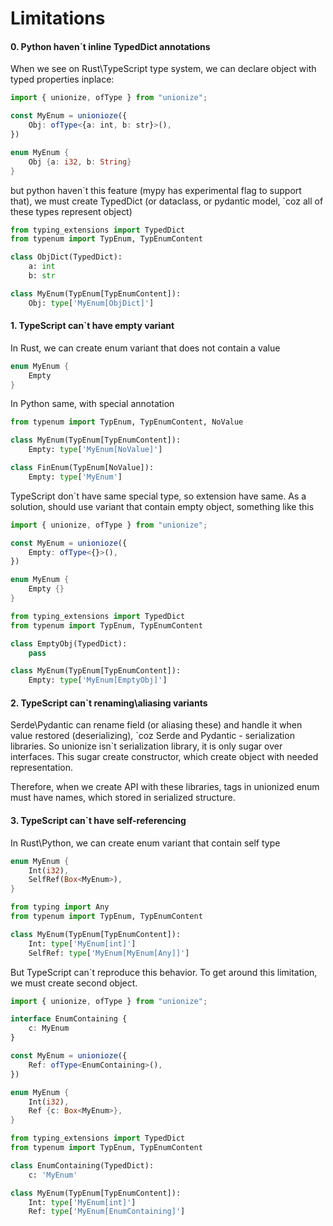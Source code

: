 # Limitations

#### 0. Python haven`t inline TypedDict annotations

When we see on Rust\TypeScript type system, we can declare object with typed properties inplace:

```typescript
import { unionize, ofType } from "unionize";

const MyEnum = unionioze({
    Obj: ofType<{a: int, b: str}>(),
})
```

```rust
enum MyEnum {
    Obj {a: i32, b: String}
}
```

but python haven\`t this feature (mypy has experimental flag to support that), we must create TypedDict (or dataclass, or pydantic model, \`coz all of these types represent object)


```python
from typing_extensions import TypedDict
from typenum import TypEnum, TypEnumContent

class ObjDict(TypedDict):
    a: int
    b: str

class MyEnum(TypEnum[TypEnumContent]):
    Obj: type['MyEnum[ObjDict]']
```

#### 1. TypeScript can`t have empty variant

In Rust, we can create enum variant that does not contain a value 
```rust
enum MyEnum {
    Empty
}
```

In Python same, with special annotation
```python
from typenum import TypEnum, TypEnumContent, NoValue

class MyEnum(TypEnum[TypEnumContent]):
    Empty: type['MyEnum[NoValue]']

class FinEnum(TypEnum[NoValue]):
    Empty: type['MyEnum']
```

TypeScript don\`t have same special type, so extension have same.
As a solution, should use variant that contain empty object, something like this

```typescript
import { unionize, ofType } from "unionize";

const MyEnum = unionioze({
    Empty: ofType<{}>(),
})
```

```rust
enum MyEnum {
    Empty {}
}
```

```python
from typing_extensions import TypedDict
from typenum import TypEnum, TypEnumContent

class EmptyObj(TypedDict):
    pass

class MyEnum(TypEnum[TypEnumContent]):
    Empty: type['MyEnum[EmptyObj]']
```

#### 2. TypeScript can`t renaming\aliasing variants

Serde\Pydantic can rename field (or aliasing these) and handle it when value restored (deserializing), \`coz Serde and Pydantic - serialization libraries.
So unionize isn`t serialization library, it is only sugar over interfaces.
This sugar create constructor, which create object with needed representation.

Therefore, when we create API with these libraries, tags in unionized enum must have names, which stored in serialized structure.

#### 3. TypeScript can`t have self-referencing

In Rust\Python, we can create enum variant that contain self type 
```rust
enum MyEnum {
    Int(i32),
    SelfRef(Box<MyEnum>),
}
```

```python
from typing import Any
from typenum import TypEnum, TypEnumContent

class MyEnum(TypEnum[TypEnumContent]):
    Int: type['MyEnum[int]']
    SelfRef: type['MyEnum[MyEnum[Any]]']
```

But TypeScript can`t reproduce this behavior.
To get around this limitation, we must create second object.


```typescript
import { unionize, ofType } from "unionize";

interface EnumContaining {
    c: MyEnum
}

const MyEnum = unionioze({
    Ref: ofType<EnumContaining>(),
})
```

```rust
enum MyEnum {
    Int(i32),
    Ref {c: Box<MyEnum>},
}
```

```python
from typing_extensions import TypedDict
from typenum import TypEnum, TypEnumContent

class EnumContaining(TypedDict):
    c: 'MyEnum'

class MyEnum(TypEnum[TypEnumContent]):
    Int: type['MyEnum[int]']
    Ref: type['MyEnum[EnumContaining]']
```

